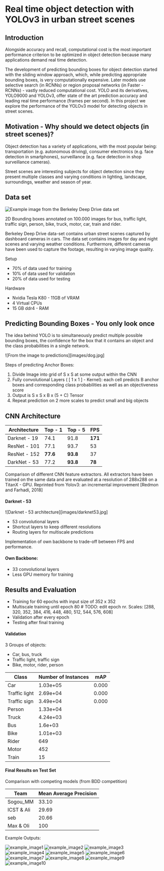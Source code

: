 # Real time object detection with YOLOv3 in urban street scenes

## Introduction

Alongside accuracy and recall, computational cost is the most important performance criterion to be optimized in object detection because many applications demand real time detection.

The development of predicting bounding boxes for object detection started with the sliding window approach, which, while predicting appropriate bounding boxes, is very computationally expensive. Later models use selective search (in RCNNs) or region proposal networks (in Faster - RCNNs) - vastly reduced computational cost. YOLO and its derivatives, YOLO9000 and YOLOv3, offer state of the art prediction accuracy and leading real time performance (frames per second). In this project we explore the performance of the YOLOv3 model for detecting objects in street scenes.

## Motivation - Why should we detect objects (in street scenes)?

Object detection has a variety of applications, with the most popular being: transportation (e.g. autonomous driving), consumer electronics (e.g. face detection in smartphones), surveillance (e.g. face detection in shop surveillance cameras).

Street scenes are interesting subjects for object detection since they present multiple classes and varying conditions in lighting, landscape, surroundings, weather and season of year.

## Data set

![Example image from the Berkeley Deep Drive data set](images/img3.png)

2D Bounding boxes annotated on 100.000 images for bus, traffic light, traffic sign, person, bike, truck, motor, car, train and rider.

Berkeley Deep Drive data-set contains urban street scenes captured by dashboard cameras in cars. The data set contains images for day and night scenes and varying weather conditions. Furthermore, different cameras have been used to capture the footage, resulting in varying image quality.

Setup
- 70% of data used for training
- 10% of data used for validation
- 20% of data used for testing

Hardware
- Nvidia Tesla K80 - 11GB of VRAM
- 4 Virtual CPUs
- 15 GB ddr4 - RAM

## Predicting Bounding Boxes - You only look once

The idea behind YOLO is to simultaneously predict multiple possible bounding boxes, the confidence for the box that it contains an object and the class probabilities in a single network.

![From the image to predictions][images/dog.jpg]


Steps of predicting Anchor Boxes:
1. Divide Image into grid of S x S at some output within the CNN
2. Fully convolutional Layers ( [ 1 x 1 ] - Kernel): each cell predicts B anchor boxes and corresponding class probabilities as well as an objectiveness score
3. Output is S x S x B x (5 + C) Tensor
4. Repeat prediction on 2 more scales to predict small and big objects

## CNN Architecture

| Architecture 	| Top - 1 	| Top - 5 	| FPS 	|
|--------------	|---------	|---------	|-----	|
| Darknet - 19 	| 74.1    	| 91.8    	| **171** 	|
| ResNet - 101 	| 77.1    	| 93.7    	| 53  	|
| ResNet - 152 	| **77.6**    	| **93.8**    	| 37  	|
| DarkNet - 53 	| 77.2    	| **93.8**    	| **78**  	|

Comparison of different CNN feature extractors. All extractors have been trained on the same data and are evaluated at a resolution of 288x288 on a TitanX - GPU. Reprinted from Yolov3: an incremental improvement [Redmon and Farhadi, 2018]

#### Darknet - 53

![Darknet - 53 architecture][images/darknet53.jpg]

- 53 convolutional layers
- Shortcut layers to keep different resolutions
- Routing layers for multiscale predictions

Implementation of own backbone to trade-off between FPS and performance.

#### Own Backbone:

- 33 convolutional layers
- Less GPU memory for training

## Results and Evaluation

- Training for 60 epochs with input size of 352 x 352
- Multiscale training until epoch 80 # TODO: edit epoch nr. Scales: [288, 320, 352, 384, 416, 448, 480, 512, 544, 576, 608]
- Validation after every epoch
- Testing after final training

#### Validation

3 Groups of objects:
- Car, bus, truck
- Traffic light, traffic sign
- Bike, motor, rider, person

| Class         	| Number of Instances 	| mAP   	|
|---------------	|---------------------	|-------	|
| Car           	| 1.03e+05            	| 0.000 	|
| Traffic light 	| 2.69e+04            	| 0.000 	|
| Traffic sign  	| 3.49e+04            	| 0.000 	|
| Person        	| 1.33e+04            	|       	|
| Truck         	| 4.24e+03            	|       	|
| Bus           	| 1.6e+03             	|       	|
| Bike          	| 1.01e+03            	|       	|
| Rider         	| 649                 	|       	|
| Motor         	| 452                 	|       	|
| Train         	| 15                  	|       	|

#### Final Results on Test Set

Comparison with competing models (from BDD competition)

| Team       	| Mean Average Precision 	|
|------------	|------------------------	|
| Sogou_MM   	| 33.10                  	|
| ICST & Ali 	| 29.69                  	|
| seb        	| 20.66                  	|
| Max & Oli  	| 100                    	|

Example Outputs:

![example_image1](images/examples/bus_truck.jpg)
![example_image2](images/examples/cac07407-0eb1c8bf.jpg)
![example_image3](images/examples/cac07407-15b814db.jpg)
![example_image4](images/examples/cac07407-951977c8.jpg)
![example_image5](images/examples/clear.jpg)
![example_image6](images/examples/clear_traffic_signs.jpg)
![example_image7](images/examples/false_positives_traffic_signs.jpg)
![example_image8](images/examples/night.jpg)
![example_image9](images/examples/persons.jpg)
![example_image10](images/examples/traffic_signs.jpg)



